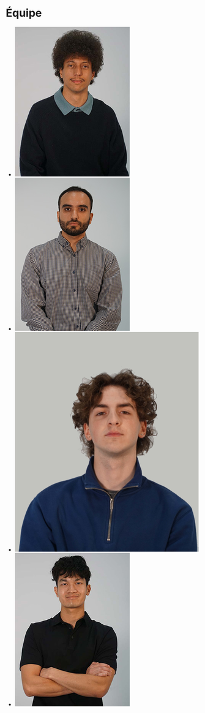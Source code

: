 # Équipe

<!-- Présentation des rôles et responsabilités de chacun des membres de l'équipe -->

* [![Kaissoumi Ahmed]( ./ahmed_kaissoumi/kaissoumi_ahmed.jpg)](ahmed_kaissoumi/)
* [![Kordan Radhouane]( ./radhouane_kordan/radhouane_kordan.JPG)](radhouane_kordan/)
* [![Montpetit Justin]( ./justin_montpetit/justin_montpetit.jpg)](justin_montpetit/)
* [![Lach Thearylou]( ./thearylou_lach/thearylou_lach.jpg)](thearylou_lach/)
